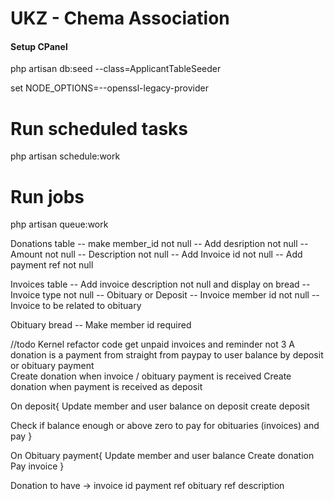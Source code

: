 # UKZ - Chema Association

#### Setup CPanel

php artisan db:seed --class=ApplicantTableSeeder

set NODE_OPTIONS=--openssl-legacy-provider

# Run scheduled tasks
php artisan schedule:work

# Run jobs
php artisan queue:work

Donations table 
-- make member_id not null
-- Add desription not null
-- Amount not null
-- Description not null
-- Add Invoice id not null 
-- Add payment ref not null

Invoices table
-- Add invoice description not null and display on bread
-- Invoice type not null -- Obituary or Deposit
-- Invoice member id not null
-- Invoice to be related to obituary

Obituary bread
-- Make member id required

//todo
Kernel refactor code get unpaid invoices and reminder not 3
A donation is a payment from straight from paypay to user balance by deposit or obituary payment  
Create donation when invoice / obituary payment is received
Create donation when payment is received as deposit




On deposit{
  Update member and user balance on deposit
  create deposit

  Check if balance enough or above zero to pay for obituaries (invoices) and pay 
}

On Obituary payment{
  Update member and user balance
  Create donation
  Pay invoice
}

Donation to have ->
invoice id
payment ref 
obituary ref
description 
